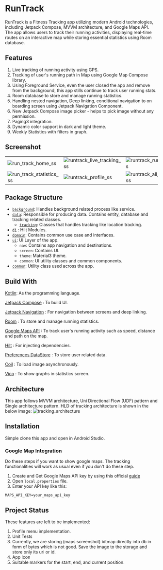 # RunTrack

RunTrack is a Fitness Tracking app utilizing modern Android technologies, including
Jetpack Compose, MVVM architecture, and Google Maps API. The app allows users to
track their running activities, displaying real-time routes on an interactive map
while storing essential statistics using Room database.

## Features
1. Live tracking of running activity using GPS.
2. Tracking of user's running path in Map using Google Map Compose library.
3. Using Foreground Service, even the user closed the app and remove
   from the background, this app stills continue to track user running stats.
4. Room database to store and manage running statistics.
5. Handling nested navigation, Deep linking, conditional navigation to on
   boarding screen using Jetpack Navigation Component.
6. New Jetpack Compose image picker - helps to pick image
   without any permission.
7. Paging3 integration.
8. Dynamic color support in dark and light theme.
9. Weekly Statistics with filters in graph.

## Screenshot

|                                                                                                                         |                                                                                                               |                                                                                                                |
|-------------------------------------------------------------------------------------------------------------------------|---------------------------------------------------------------------------------------------------------------|----------------------------------------------------------------------------------------------------------------|
| ![run_track_home_ss](https://github.com/user-attachments/assets/6a104b92-06ac-40fd-9b32-0b85d9544446)                   | ![runtrack_live_tracking_ss](https://github.com/user-attachments/assets/fd86f2cb-4114-41c5-ac43-06005cfcfbe9) | ![runtrack_running_info_ss](https://github.com/user-attachments/assets/78e422ba-b6dd-41a6-8ccc-045a99658aae)   |
| ![run_track_statistics_ss](https://github.com/sDevPrem/run-track/assets/130966261/b9d92744-7de1-461e-b96f-56950689e0a4) | ![runtrack_profile_ss](https://github.com/user-attachments/assets/0574c8e1-87a3-4858-9c09-5a347d4b5c02)       | ![runtrack_all_run_screen_ss](https://github.com/user-attachments/assets/58b6d8c6-bca2-40b4-ade8-e05e0e4ceec9) |

## Package Structure

* [`background`](app/src/main/java/com/sdevprem/runtrack/background): Handles background related
  process like service.
* [`data`](app/src/main/java/com/sdevprem/runtrack/data): Responsible for producing data. Contains
  entity, database and tracking related classes.
    * [`tracking`](app/src/main/java/com/sdevprem/runtrack/data/tracking): Classes that handles
      tracking like location tracking.
* [`di`](app/src/main/java/com/sdevprem/runtrack/di) : Hilt Modules.
* [`domain`](app/src/main/java/com/sdevprem/runtrack/domain): Contains common use case and
  interfaces.
* [`ui`](app/src/main/java/com/sdevprem/runtrack/ui): UI Layer of the app.
    * `nav`: Contains app navigation and destinations.
    * `screen`: Contains UI.
    * `theme`: Material3 theme.
    * `common`: UI utility classes and common components.
* [`common`](app/src/main/java/com/sdevprem/runtrack/common): Utility class used across the app.

## Build With

[Kotlin](https://kotlinlang.org/):
As the programming language.

[Jetpack Compose](https://developer.android.com/jetpack/compose) :
To build UI.

[Jetpack Navigation](https://developer.android.com/jetpack/compose/navigation) :
For navigation between screens and deep linking.

[Room](https://developer.android.com/jetpack/androidx/releases/room) :
To store and manage running statistics.

[Google Maps API](https://developers.google.com/maps/documentation/android-sdk) :
To track user's running activity such as speed, distance and path on the map.

[Hilt](https://developer.android.com/training/dependency-injection/hilt-android) :
For injecting dependencies.

[Preferences DataStore](https://developer.android.com/topic/libraries/architecture/datastore) :
To store user related data.

[Coil](https://coil-kt.github.io/coil/compose/) :
To load image asynchronously.

[Vico](https://patrykandpatrick.com/vico/) :
To show graphs in statistics screen.

## Architecture

This app follows MVVM architecture, Uni Directional Flow (UDF) pattern and Single architecture
pattern.
HLD of tracking architecture is shown in the below image:
![tracking_architecture](https://github.com/sDevPrem/run-track/assets/130966261/932e9df7-cf34-4902-aa84-73a6431ca236)

## Installation

Simple clone this app and open in Android Studio.

### Google Map Integration

Do these steps if you want to show google maps. The tracking
functionalities will work as usual even if you don't do
these step.

1. Create and Get Google Maps API key by using this official
   [guide](https://developers.google.com/maps/documentation/android-sdk/get-api-key)
2. Open `local.properties` file.
3. Enter your API key like this:

```
MAPS_API_KEY=your_maps_api_key
```

## Project Status

These features are left to be implemented:

1. Profile menu implementation.
2. Unit Tests
3. Currently, we are storing (maps screenshot) bitmap directly into db in form of bytes
   which is not good. Save the image to the storage and store only its uri or id.
4. App Icon
5. Suitable markers for the start, end, and current position.
